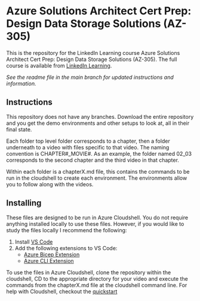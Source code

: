 # Azure Solutions Architect Cert Prep: Design Data Storage Solutions (AZ-305)
This is the repository for the LinkedIn Learning course Azure Solutions Architect Cert Prep: Design Data Storage Solutions (AZ-305). The full course is available from [LinkedIn Learning][lil-course-url].

_See the readme file in the main branch for updated instructions and information._
## Instructions
This repository does not have any branches. Download the entire repository and you get the demo environments and other setups to look at, all in their final state.

Each folder top level folder corresponds to a chapter, then a folder underneath to a video with files specific to that video. The naming convention is CHAPTER#_MOVIE#. As an example, the folder named 02_03 corresponds to the second chapter and the third video in that chapter.

Within each folder is a chapterX.md file, this contains the commands to be run in the cloudshell to create each environment. The environments allow you to follow along with the videos.

## Installing
These files are designed to be run in Azure Cloudshell. You do not require anything installed locally to use these files.  However, if you would like to study the files locally I recommend the following:

1. Install [VS Code](https://code.visualstudio.com/)
2. Add the following extensions to VS Code:
   - [Azure Bicep Extension](https://marketplace.visualstudio.com/items?itemName=ms-azuretools.vscode-bicep)
   - [Azure CLI Extension](https://marketplace.visualstudio.com/items?itemName=ms-vscode.azurecli)

To use the files in Azure Cloudshell, clone the repository within the cloudshell, CD to the appropriate directory for your video and execute the commands from the chapterX.md file at the cloudshell command line. For help with Cloudshell, checkout the [quickstart](https://docs.microsoft.com/en-us/azure/cloud-shell/quickstart)


[0]: # (Replace these placeholder URLs with actual course URLs)

[lil-course-url]: https://www.linkedin.com/learning/
[lil-thumbnail-url]: http://
